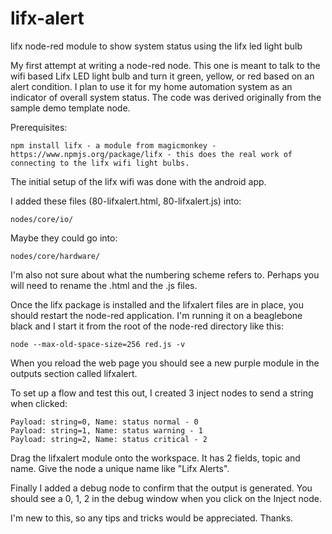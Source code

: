 lifx-alert
==========

lifx node-red module to show system status using the lifx led light bulb


My first attempt at writing a node-red node.  This one is meant to talk to the wifi based Lifx LED light bulb and turn it green, yellow, or red based on an alert condition.  I plan to use it for my home automation system as an indicator of overall system status.  The code was derived originally from the sample demo template node.

Prerequisites:

    npm install lifx - a module from magicmonkey - https://www.npmjs.org/package/lifx - this does the real work of connecting to the lifx wifi light bulbs.

The initial setup of the lifx wifi was done with the android app.

I added these files (80-lifxalert.html, 80-lifxalert.js) into:
	
	nodes/core/io/

Maybe they could go into:
	
	nodes/core/hardware/

I'm also not sure about what the numbering scheme refers to.  Perhaps you will need to rename the .html and the .js files.


Once the lifx package is installed and the lifxalert files are in place, you should restart the node-red application.  I'm running it on a beaglebone black and I start it from the root of the node-red directory like this:

	node --max-old-space-size=256 red.js -v

When you reload the web page you should see a new purple module in the outputs section called lifxalert.


To set up a flow and test this out, I created 3 inject nodes to send a string when clicked:

	Payload: string=0, Name: status normal - 0 
	Payload: string=1, Name: status warning - 1 
	Payload: string=2, Name: status critical - 2 

Drag the lifxalert module onto the workspace. It has 2 fields, topic and name.  Give the node a unique name like "Lifx Alerts".

Finally I added a debug node to confirm that the output is generated.  You should see a 0, 1, 2 in the debug window when you click on the Inject node.

I'm new to this, so any tips and tricks would be appreciated.  Thanks.